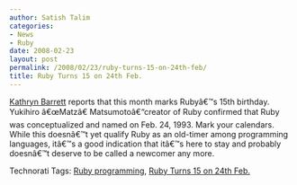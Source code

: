 ```yaml
---
author: Satish Talim
categories:
- News
- Ruby
date: 2008-02-23
layout: post
permalink: /2008/02/23/ruby-turns-15-on-24th-feb/
title: Ruby Turns 15 on 24th Feb.
---
```


<div>
  <p>
    <a href="http://www.oreillynet.com/fyi/blog/2008/02/ruby_turns_15_and_other_import.html">Kathryn Barrett</a> reports that this month marks Rubyâ€™s 15th birthday. Yukihiro â€œMatzâ€ Matsumotoâ€“creator of Ruby confirmed that Ruby was conceptualized and named on Feb. 24, 1993. Mark your calendars. While this doesnâ€™t yet qualify Ruby as an old-timer among programming languages, itâ€™s a good indication that itâ€™s here to stay and probably doesnâ€™t deserve to be called a newcomer any more.
  </p>
</div>

Technorati Tags: <a href="http://technorati.com/tag/Ruby+programming" rel="tag">Ruby programming</a>, <a href="http://technorati.com/tag/Ruby+Turns+15+on+24th+Feb." rel="tag">Ruby Turns 15 on 24th Feb.</a>

